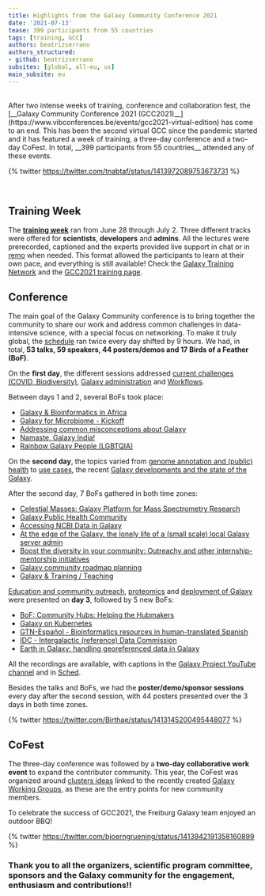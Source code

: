 ```yaml
---
title: Highlights from the Galaxy Community Conference 2021
date: '2021-07-13'
tease: 399 participants from 55 countries
tags: [training, GCC]
authors: beatrizserrano
authors_structured:
- github: beatrizserrano
subsites: [global, all-eu, us]
main_subsite: eu
---
```


<br>
After two intense weeks of training, conference and collaboration fest, the [__Galaxy Community Conference 2021 (GCC2021)__](https://www.vibconferences.be/events/gcc2021-virtual-edition) has come to an end. This has been the second virtual GCC since the pandemic started and it has featured a week of training, a three-day conference and a two-day CoFest. In total, __399 participants from 55 countries__ attended any of these events.

{% twitter https://twitter.com/tnabtaf/status/1413972089753673731 %}

<br>

## Training Week

The [__training week__](https://galaxyproject.org/events/gcc2021/training/) ran from June 28 through July 2. Three different tracks were offered for __scientists__, __developers__ and __admins__. All the lectures were prerecorded, captioned and the experts provided live support in chat or in [remo](https://remo.co/) when needed. This format allowed the participants to learn at their own pace, and everything is still available! Check the [Galaxy Training Network](https://training.galaxyproject.org/) and the [GCC2021 training page](https://galaxyproject.org/events/gcc2021/training/).

## Conference

The main goal of the Galaxy Community conference is to bring together the community to share our work and address common challenges in data-intensive science, with a special focus on networking. To make it truly global, the [schedule](https://gcc2021.sched.com/) ran twice every day shifted by 9 hours. We had, in total, __53 talks, 59 speakers, 44 posters/demos and 17 Birds of a Feather (BoF)__.

On the __first day__, the different sessions addressed [current challenges (COVID, Biodiversity)](https://gcc2021.sched.com/event/ih0L/emea-apac-session-1), [Galaxy administration](https://gcc2021.sched.com/event/ih0U/emea-apac-session-2) and [Workflows](https://gcc2021.sched.com/event/ih0j/emea-apac-session-3).

Between days 1 and 2, several BoFs took place:
- [Galaxy & Bioinformatics in Africa](https://gcc2021.sched.com/event/kBmc/bof-galaxy-bioinformatics-in-africa)
- [Galaxy for Microbiome - Kickoff](https://gcc2021.sched.com/event/k72Z/bof-galaxy-for-microbiome-kickoff)
- [Addressing common misconceptions about Galaxy](https://gcc2021.sched.com/event/k73y/bof-addressing-common-misconceptions-about-galaxy)
- [Namaste, Galaxy India!](https://gcc2021.sched.com/event/kLwE/bof-namaste-galaxy-india)
- [Rainbow Galaxy People (LGBTQIA)](https://gcc2021.sched.com/event/kH79/bof-rainbow-galaxy-people-lgbtqia)

On the __second day__, the topics varied from [genome annotation and (public) health](https://gcc2021.sched.com/event/ihol/emea-apac-session-4) to [use cases](https://gcc2021.sched.com/event/ihox/emea-apac-session-5), the recent [Galaxy developments and the state of the Galaxy](https://gcc2021.sched.com/event/ihpC/emea-apac-session-6).

After the second day, 7 BoFs gathered in both time zones:
- [Celestial Masses: Galaxy Platform for Mass Spectrometry Research](https://gcc2021.sched.com/event/k735/bof-celestial-masses-galaxy-platform-for-mass-spectrometry-research)
- [Galaxy Public Health Community](https://gcc2021.sched.com/event/kDfq/bof-galaxy-public-health-community)
- [Accessing NCBI Data in Galaxy](https://gcc2021.sched.com/event/kIN9/bof-accessing-ncbi-data-in-galaxy)
- [At the edge of the Galaxy, the lonely life of a (small scale) local Galaxy server admin](https://gcc2021.sched.com/event/k73m/bof-at-the-edge-of-the-galaxy-the-lonely-life-of-a-small-scale-local-galaxy-server-admin)
- [Boost the diversity in your community: Outreachy and other internship-mentorship initiatives](https://gcc2021.sched.com/event/kGmX/bof-boost-the-diversity-in-your-community-outreachy-and-other-internship-mentorship-initiatives)
- [Galaxy community roadmap planning](https://gcc2021.sched.com/event/kFK5/bof-galaxy-community-roadmap-planning)
- [Galaxy & Training / Teaching](https://gcc2021.sched.com/event/kFyJ/bof-galaxy-training-teaching)


[Education and community outreach](https://gcc2021.sched.com/event/ihq4/emea-apac-session-7), [proteomics](https://gcc2021.sched.com/event/ihqG/emea-apac-session-8) and [deployment of Galaxy](https://gcc2021.sched.com/event/ihqV/emea-apac-session-9) were presented on __day 3__, followed by 5 new BoFs:

- [BoF: Community Hubs: Helping the Hubmakers](https://gcc2021.sched.com/event/kfjK/bof-community-hubs-helping-the-hubmakers)
- [Galaxy on Kubernetes](https://gcc2021.sched.com/event/kSHZ/bof-galaxy-on-kubernetes)
- [GTN-Español -  Bioinformatics resources in human-translated Spanish](https://gcc2021.sched.com/event/kFAN/bof-gtn-espanol-bioinformatics-resources-in-human-translated-spanish)
- [IDC -  Intergalactic (reference) Data Commission](https://gcc2021.sched.com/event/k8Wj/bof-idc-intergalactic-reference-data-commission)
- [Earth in Galaxy: handling georeferenced data in Galaxy](https://gcc2021.sched.com/event/kbz7/bof-earth-in-galaxy-handling-georeferenced-data-in-galaxy)

All the recordings are available, with captions in the [Galaxy Project YouTube channel](https://www.youtube.com/channel/UCwoMMZPbz1L9AZzvIvrvqYA) and in [Sched](https://gcc2021.sched.com/).

Besides the talks and BoFs, we had the __poster/demo/sponsor sessions__ every day after the second session, with 44 posters presented over the 3 days in both time zones.

{% twitter https://twitter.com/Birthae/status/1413145200495448077 %}
<br>

## CoFest

The three-day conference was followed by a __two-day collaborative work event__ to expand the contributor community. This year, the CoFest was organized around [clusters ideas](https://docs.google.com/document/d/1c0L4mc7s2JOx0uq6HGP3QE3V5Za20GfCh1e-KKbOoV4/edit#) linked to the recently created [Galaxy Working Groups](https://galaxyproject.org/community/wg/), as these are the entry points for new community members.

To celebrate the success of GCC2021, the Freiburg Galaxy team enjoyed an outdoor BBQ!

{% twitter https://twitter.com/bjoerngruening/status/1413942191358160899 %}
<br>

### Thank you to all the organizers, scientific program committee, sponsors and the Galaxy community for the engagement, enthusiasm and contributions!!


